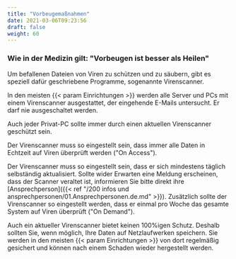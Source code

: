 ```yaml
---
title: "Vorbeugemaßnahmen"
date: 2021-03-06T09:23:56
draft: false
weight: 60
---
```


### Wie in der Medizin gilt: "Vorbeugen ist besser als Heilen"

Um befallenen Dateien von Viren zu schützen und zu säubern, gibt es speziell dafür geschriebene Programme, sogenannte Virenscanner.

In den meisten {{< param Einrichtungen >}} werden alle Server und PCs mit einem Virenscanner ausgestattet, der eingehende E-Mails untersucht. Er darf nie ausgeschaltet werden.

Auch jeder Privat-PC sollte immer durch einen aktuellen Virenscanner geschützt sein.

Der Virenscanner muss so eingestellt sein, dass immer alle Daten in Echtzeit auf Viren überprüft werden ("On Access").

Der Virenscanner muss so eingestellt sein, dass er sich mindestens täglich selbständig aktualisiert. Sollte wider Erwarten eine Meldung erscheinen, dass der Scanner veraltet ist, informieren Sie bitte direkt ihre [Ansprechperson]({{< ref "/200 infos und ansprechpersonen/01.Ansprechpersonen.de.md" >}}). Zusätzlich sollte der Virenscanner so eingestellt werden, dass er einmal pro Woche das gesamte System auf Viren überprüft ("On Demand").

Auch ein aktueller Virenscanner bietet keinen 100%igen Schutz. Deshalb sollten Sie, wenn möglich, Ihre Daten auf Netzlaufwerken speichern. Sie werden in den meisten {{< param Einrichtungen >}} von dort regelmäßig gesichert und können nach einem Schaden wieder hergestellt werden.
